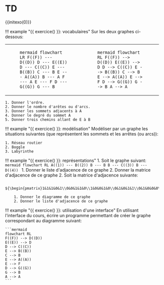 # TD

{{initexo(0)}}

!!! example "{{ exercice() }}: vocabulaires"
    Sur les deux graphes ci-dessous:
    <table><tr><td>
    <figure markdown>
    ```mermaid
    flowchart LR
    F((F)) --- D((D))
    D --- E((E))
    D --- C((C))
    E --- B((B))
    C --- B
    E --- A((A))
    B --- A
    F --- A
    E --- F
    D --- G((G))
    G --- B
    ```
    </figure>
    </td><td>
    <figure markdown>
    ```mermaid
    flowchart RL
    F((F)) --> D((D))
    E((E)) --> D
    D --> C((C))
    E --> B((B))
    C --> B
    E --> A((A))
    E --> F
    D --> G((G))
    G --> B
    A --> A
    ```
    </figure>
    </td></tr></table>

    1. Donner l'ordre.
    2. Donner le nombre d'arêtes ou d'arcs.
    3. Donner les sommets adjacents à A
    4. Donner le degré du sommet A
    5. Donner trois chemins allant de E à B

!!! example "{{ exercice() }}: modélisation"
    Modéliser par un graphe les situations suivantes (que représentent les sommets et les arrêtes (ou arcs)):
    
    1. Réseau routier
    2. Boggle
    3. Labyrinthe

!!! example "{{ exercice() }}: représentations"
    1. Soit le graphe suivant:
    ```mermaid
    flowchart RL
    A((1)) --- B((2))
    B --- B
    B --- C((3))
    B --- D((4))
    ```
        1. Donner le liste d'adjacence de ce graphe
        2. Donner la matrice d'adjacence de ce graphe
    2. Soit la matrice d'adjacence suivante:

        ${\begin{pmatrix}1&1&1&0&1\\0&0&1&1&0\\1&0&0&1&0\\0&1&0&1&1\\0&1&0&0&0\\\end{pmatrix}}$

        1. Donner le diagramme de ce graphe
        2. Donner le liste d'adjacence de ce graphe

!!! example "{{ exercice() }}: utilisation d'une interface"
    En utilisant l'interface du cours, écrire un programme permettant de créer le graphe correspondant au diagramme suivant:

    ```mermaid
    flowchart RL
    F((F)) --> D((D))
    E((E)) --> D
    D --> C((C))
    E --> B((B))
    C --> B
    E --> A((A))
    E --> F
    D --> G((G))
    G --> B
    A --> A
    ```
        

